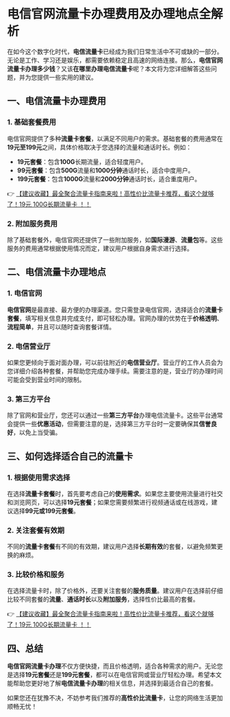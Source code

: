 # 电信官网流量卡办理费用及办理地点全解析

在如今这个数字化时代，**电信流量卡**已经成为我们日常生活中不可或缺的一部分。无论是工作、学习还是娱乐，都需要依赖稳定且高速的网络连接。那么，**电信官网流量卡办理多少钱**？又该**在哪里办理电信流量卡**呢？本文将为您详细解答这些问题，并为您提供一些实用的建议。

## 一、电信流量卡办理费用

### 1. 基础套餐费用
电信官网提供了多种**流量卡套餐**，以满足不同用户的需求。基础套餐的费用通常在**19元至199元**之间，具体价格取决于您选择的流量和通话时长。例如：

- **19元套餐**：包含**100G**长期流量，适合轻度用户。
- **99元套餐**：包含**500G**流量和**1000分钟**通话时长，适合中度用户。
- **199元套餐**：包含**1000G**流量和**2000分钟**通话时长，适合重度用户。

👉 [【建议收藏】最全聚合流量卡指南来啦！高性价比流量卡推荐，看这个就够了！19元 100G长期流量卡 ！！](https://bit.ly/Liuliangka)

### 2. 附加服务费用
除了基础套餐外，电信官网还提供了一些附加服务，如**国际漫游**、**流量包**等。这些服务的费用通常根据使用情况而定，建议用户根据自身需求进行选择。

## 二、电信流量卡办理地点

### 1. 电信官网
**电信官网**是最直接、最方便的办理渠道。您只需登录电信官网，选择适合的**流量卡套餐**，填写相关信息并完成支付，即可轻松办理。官网办理的优势在于**价格透明**、**流程简单**，并且可以随时查询套餐详情。

### 2. 电信营业厅
如果您更倾向于面对面办理，可以前往附近的**电信营业厅**。营业厅的工作人员会为您详细介绍各种套餐，并帮助您完成办理手续。需要注意的是，营业厅的办理时间可能会受到营业时间的限制。

### 3. 第三方平台
除了官网和营业厅，您还可以通过一些**第三方平台**办理电信流量卡。这些平台通常会提供一些**优惠活动**，但需要注意的是，选择第三方平台时一定要确保其**信誉良好**，以免上当受骗。

## 三、如何选择适合自己的流量卡

### 1. 根据使用需求选择
在选择**流量卡套餐**时，首先要考虑自己的**使用需求**。如果您主要使用流量进行社交和浏览网页，可以选择**19元套餐**；如果您需要频繁进行视频通话或在线游戏，建议选择**99元或199元套餐**。

### 2. 关注套餐有效期
不同的**流量卡套餐**有不同的有效期，建议用户选择**长期有效**的套餐，以避免频繁更换的麻烦。

### 3. 比较价格和服务
在选择流量卡时，除了价格外，还要关注套餐的**服务质量**。建议用户在选择前仔细比较不同套餐的**流量**、**通话时长**以及**附加服务**，选择性价比最高的套餐。

👉 [【建议收藏】最全聚合流量卡指南来啦！高性价比流量卡推荐，看这个就够了！19元 100G长期流量卡 ！！](https://bit.ly/Liuliangka)

## 四、总结

**电信官网流量卡办理**不仅方便快捷，而且价格透明，适合各种需求的用户。无论您是选择**19元套餐**还是**199元套餐**，都可以在电信官网或营业厅轻松办理。希望本文能帮助您更好地了解**电信流量卡办理**的相关信息，并选择到最适合自己的套餐。

如果您还在犹豫不决，不妨参考我们推荐的**高性价比流量卡**，让您的网络生活更加顺畅无忧！